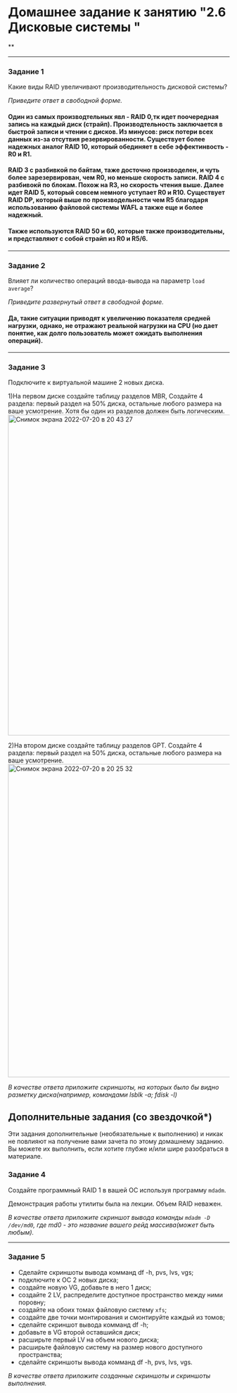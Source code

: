 # Домашнее задание к занятию "2.6 Дисковые системы "

**

---

### Задание 1

Какие виды RAID увеличивают производительность дисковой системы?

*Приведите ответ в свободной форме.*
#### Один из самых производтельных явл - RAID 0,тк идет поочередная запись на каждый диск (страйп). Производтельность заключается в быстрой записи и чтении с дисков. Из минусов: риск потери всех данных из-за отсутвия резервированности. Существует более надежных аналог RAID 10, который обединяет в себе эффектинвость - R0 и R1. 
#### RAID 3 с разбивкой по байтам, таже досточно производелен, и чуть более зарезервирован, чем R0, но меньше скорость записи. RAID 4 с разбивокй по блокам. Похож на R3, но скорость чтения выше. Далее идет RAID 5, который совсем немного уступает R0 и R10. Существует RAID DP, который выше по производельности чем R5 благодаря использованию файловой системы WAFL  а также еще и более надежный.  
#### Также используются RAID 50 и 60, которые также производительны, и представляют с собой страйп из R0 и R5/6.   
---

### Задание 2

Влияет ли количество операций ввода-вывода на параметр `load average`?

*Приведите развернутый ответ в свободной форме.*
#### Да, такие ситуации приводят к увеличению показателя средней нагрузки, однако, не отражают реальной нагрузки на CPU (но дает понятие, как долго пользователь может ожидать выполнения операций).

---

### Задание 3

Подключите к виртуальной машине 2 новых диска. 

1)На первом диске создайте таблицу разделов MBR, Создайте 4 раздела: первый раздел на 50% диска, остальные любого размера на ваше усмотрение. Хотя бы один из разделов должен быть логическим.
<img width="729" alt="Снимок экрана 2022-07-20 в 20 43 27" src="https://user-images.githubusercontent.com/107577468/180049157-2a799f35-0582-4ce3-b212-71c45fa35386.png">

2)На втором диске создайте таблицу разделов GPT. Создайте 4 раздела: первый раздел на 50% диска, остальные любого размера на ваше усмотрение.
<img width="712" alt="Снимок экрана 2022-07-20 в 20 25 32" src="https://user-images.githubusercontent.com/107577468/180049207-e6110729-fcf1-4956-815d-e4ab2a0510d5.png">

*В качестве ответа приложите скриншоты, на которых было бы видно разметку диска(например, командами lsblk -a; fdisk -l)*


## Дополнительные задания (со звездочкой*)
Эти задания дополнительные (необязательные к выполнению) и никак не повлияют на получение вами зачета по этому домашнему заданию. Вы можете их выполнить, если хотите глубже и/или шире разобраться в материале.

### Задание 4

Создайте программный RAID 1 в вашей ОС используя программу `mdadm`.

Демонстрация работы утилиты была на лекции. Объем RAID неважен.

*В качестве ответа приложите скриншот вывода команды `mdadm -D /dev/md0`, где md0 - это название вашего рейд массива(может быть любым).*

---

### Задание 5

* Сделайте скриншоты вывода комманд df -h, pvs, lvs, vgs;
* подключите к ОС 2 новых диска;
* создайте новую VG, добавьте в него 1 диск;
* создайте 2 LV, распределите доступное пространство между ними поровну;
* создайте на обоих томах файловую систему `xfs`;
* создайте две точки монтирования и смонтируйте каждый из томов;
* сделайте скриншот вывода комманд df -h;
* добавьте в VG второй оставшийся диск;
* расширьте первый LV на объем нового диска;
* расширьте файловую систему на размер нового доступного пространства;
* сделайте скриншоты вывода комманд df -h, pvs, lvs, vgs.

*В качестве ответа приложите созданные скриншоты и скриншоты выполнения.*

